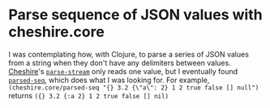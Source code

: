 # Parse sequence of JSON values with cheshire.core

I was contemplating how, with Clojure, to parse a series of JSON values from a string when they don't have any delimiters between values.
[Cheshire](https://github.com/dakrone/cheshire)'s [`parse-stream`](https://github.com/dakrone/cheshire/blob/64c77b8173b6788766fac868506a35ce713972c5/src/cheshire/core.clj#L238) only reads one value, but I eventually found [`parsed-seq`](https://github.com/dakrone/cheshire/blob/64c77b8173b6788766fac868506a35ce713972c5/src/cheshire/core.clj#L326), which does what I was looking for.
For example, `(cheshire.core/parsed-seq "{} 3.2 {\"a\": 2} 1 2 true false [] null")` returns `({} 3.2 {:a 2} 1 2 true false [] nil)`
